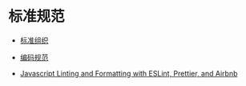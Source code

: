 # 标准规范

- [标准组织](/standard-specification/standard-organization/README)
- [编码规范](/standard-specification/code-style/README)

- [Javascript Linting and Formatting with ESLint, Prettier, and Airbnb](https://medium.com/@joshuacrass/javascript-linting-and-formatting-with-eslint-prettier-and-airbnb-30eb746db862)
